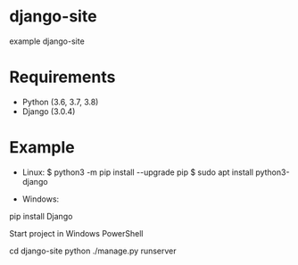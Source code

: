 # django-site
example django-site 


# Requirements

* Python (3.6, 3.7, 3.8)
* Django (3.0.4)

# Example
* Linux:
$ python3 -m pip install --upgrade pip
$ sudo apt install python3-django

* Windows:

pip install Django

Start project in  Windows PowerShell
 
 
   cd django-site
   python ./manage.py runserver
    
